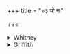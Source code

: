 +++
title = "०३ यो नः"

+++

<details><summary>Whitney</summary>

### Translation
3. Whoever, O Soma, shall assail us, of the same kindred and also a  
stranger—draw (*tṛ*) away his strength, like the great sky, even now  
(?).

### Notes
Ppp. reads, in **a**, *ye na somā ’bhidāsataḥ*. The verse is RV. x. 133.  
5, which reads *indra* for *soma* in **a**, *áva* for *ápa* in **c**,  
and *ádha tmánā* at the end. For this last, the *vadhatmánā* (not  
divided in the *pada*-text) of all the AV. mss. seems merely an  
unintelligent corruption (altered in our text to *vadha tmánā*). The  
comm., however, naturally makes no difficulty of understanding it as =  
*vadhātmanā* (explaining it by *aśanirūpeṇa*) and as qualifying  
*āyudhena* understood. The emendation *mahī́m ’va* would give a better  
sense: 'as the sky \[subjects\] the earth.' ⌊To my thinking, it is  
licit, without emendation, to interpret *mahī́va* as a correct graphic  
representation of *mahī́m iva* with "elision and crasis" (see references  
under this head in my *Noun-Inflection*, JAOS. x. 599, and p. 331 top),  
as in RV. iv. i. 3, *ráthyeva* = *ráthiam iva.*⌋
</details>

<details><summary>Griffith</summary>

Soma, whoever troubleth us, be he a stranger or akin, Deprive him of the strength he hath: slay him thy-self like mighty Dyaus!
</details>
